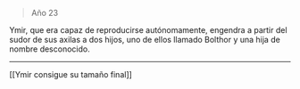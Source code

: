 > Año 23

Ymir, que era capaz de reproducirse autónomamente, engendra a partir del sudor de sus axilas a dos hijos, uno de ellos llamado Bolthor y una hija de nombre desconocido.

---

[[Ymir consigue su tamaño final]]